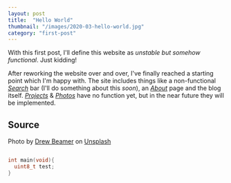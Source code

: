 ```yaml
---
layout: post
title:  "Hello World"
thumbnail: "/images/2020-03-hello-world.jpg"
category: "first-post"
---
```

With this first post, I'll define this website as *unstable but somehow functional*. Just kidding!

<!--more-->

After reworking the website over and over, I've finally reached a starting point which I'm happy with. The site includes things like a non-functional [*Search*](/search) bar (I'll do something about this *soon*), an [*About*](/about) page and the blog itself. [*Projects*](/projects) & [*Photos*](/photos) have no function yet, but in the near future they will be implemented.

## Source

Photo by [Drew Beamer](https://unsplash.com/@drew_beamer) on [Unsplash](https://unsplash.com)

```cpp

int main(void){
  uint8_t test;
}

```